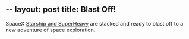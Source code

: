 --
layout: post
title: Blast Off!
---

SpaceX [Starship and SuperHeavy](https://cdn.arstechnica.net/wp-content/uploads/2023/04/Starship-OFT-800x450.jpg) are stacked and ready to blast off to a new adventure of space exploration.
